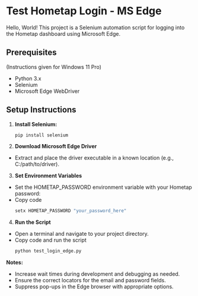 # Test Hometap Login - MS Edge

Hello, World!
This project is a Selenium automation script for logging into the Hometap dashboard using Microsoft Edge.

## Prerequisites
(Instructions given for Windows 11 Pro)

- Python 3.x
- Selenium
- Microsoft Edge WebDriver

## Setup Instructions

1. **Install Selenium:**
   ```sh
   pip install selenium

2. **Download Microsoft Edge Driver**
- Extract and place the driver executable in a known location (e.g., C:/path/to/driver).

3. **Set Environment Variables**
- Set the HOMETAP_PASSWORD environment variable with your Hometap password:
- Copy code
    ```sh
    setx HOMETAP_PASSWORD "your_password_here"

4. **Run the Script**
- Open a terminal and navigate to your project directory.
- Copy code and run the script
    ```sh
    python test_login_edge.py


**Notes:**

- Increase wait times during development and debugging as needed.
- Ensure the correct locators for the email and password fields.
- Suppress pop-ups in the Edge browser with appropriate options.